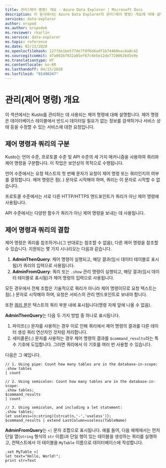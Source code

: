 ```yaml
---
title: 관리(제어 명령) 개요 - Azure Data Explorer | Microsoft Docs
description: 이 문서에서는 Azure Data Explorer의 관리(제어 명령) 개요에 대해 설명합니다.
services: data-explorer
author: orspod
ms.author: orspodek
ms.reviewer: rkarlin
ms.service: data-explorer
ms.topic: reference
ms.date: 02/13/2020
ms.openlocfilehash: 1277de1be577de7f9f6d4adf1b74460eac4a8c42
ms.sourcegitcommit: 47a002b7032a05ef67c4e5e12de7720062645e9e
ms.translationtype: HT
ms.contentlocale: ko-KR
ms.lasthandoff: 04/15/2020
ms.locfileid: "81490347"
---
```

# <a name="management-control-commands-overview"></a>관리(제어 명령) 개요

이 섹션에서는 Kusto를 관리하는 데 사용되는 제어 명령에 대해 설명합니다.
제어 명령은 데이터베이스 테이블에서 반드시 데이터일 필요가 없는 정보를 검색하거나 서비스 상태 등을 수정할 수 있는 서비스에 대한 요청입니다.

## <a name="differentiating-control-commands-from-queries"></a>제어 명령과 쿼리의 구분

Kusto는 언어 수준, 프로토콜 수준 및 API 수준의 세 가지 메커니즘을 사용하여 쿼리와 제어 명령을 구분합니다. 이 작업은 보안상의 목적으로 수행됩니다.

언어 수준에서는 요청 텍스트의 첫 번째 문자가 요청이 제어 명령 또는 쿼리인지의 여부를 결정합니다. 제어 명령은 점(`.`) 문자로 시작해야 하며, 쿼리는 이 문자로 시작할 수 없습니다.

프로토콜 수준에서는 서로 다른 HTTP/HTTPS 엔드포인트가 쿼리가 아닌 제어 명령에 사용됩니다.

API 수준에서는 다양한 함수가 쿼리가 아닌 제어 명령을 보내는 데 사용됩니다.

## <a name="combining-queries-and-control-commands"></a>제어 명령과 쿼리의 결합

제어 명령은 쿼리를 참조하거나(그 반대로는 참조할 수 없음), 다른 제어 명령을 참조할 수 있습니다.
지원되는 몇 가지 시나리오는 다음과 같습니다.

1. **AdminThenQuery**: 제어 명령이 실행되고, 해당 결과(임시 데이터 테이블로 표시됨)가 쿼리의 입력으로 사용됩니다.
2. **AdminFromQuery**: 쿼리 또는 `.show` 관리 명령이 실행되고, 해당 결과(임시 데이터 테이블로 표시됨)가 제어 명령의 입력으로 사용됩니다.

모든 경우에서 전체 조합은 기술적으로 쿼리가 아니라 제어 명령이므로 요청 텍스트는 점(`.`) 문자로 시작해야 하며, 요청은 서비스의 관리 엔드포인트로 보내야 합니다.

또한 [쿼리 문](../query/statements.md)은 텍스트의 쿼리 부분 내에 표시됩니다(명령 자체 앞에 나올 수 없음).

**AdminThenQuery**는 다음 두 가지 방법 중 하나로 표시됩니다.

1. 파이프(`|`) 문자를 사용하는 경우 이로 인해 쿼리에서 제어 명령의 결과를 다른 데이터 생성 쿼리 연산자인 것처럼 처리합니다.
2. 세미콜론(`;`) 문자를 사용하는 경우 제어 명령의 결과를 `$command_results`라는 특수 기호에 도입합니다. 그러면 쿼리에서 이 기호를 여러 번 사용할 수 있습니다.

다음은 그 예입니다.

```kusto
// 1. Using pipe: Count how many tables are in the database-in-scope:
.show tables
| count

// 2. Using semicolon: Count how many tables are in the database-in-scope:
.show tables;
$command_results
| count

// 3. Using semicolon, and including a let statement:
.show tables;
let useless=(n:string){strcat(n,'-','useless')};
$command_results | extend LastColumn=useless(TableName)
```

**AdminFromQuery**는 `<|` 문자 조합으로 표시됩니다. 예를 들어, 다음 예제에서는 먼저 단일 열(`string` 형식의 `str` 이름)과 단일 행이 있는 테이블을 생성하는 쿼리를 실행하고, 컨텍스트에서 이 테이블을 `MyTable` 이름으로 데이터베이스에 작성합니다.

```kusto
.set MyTable <|
let text="Hello, World!";
print str=Text
```
